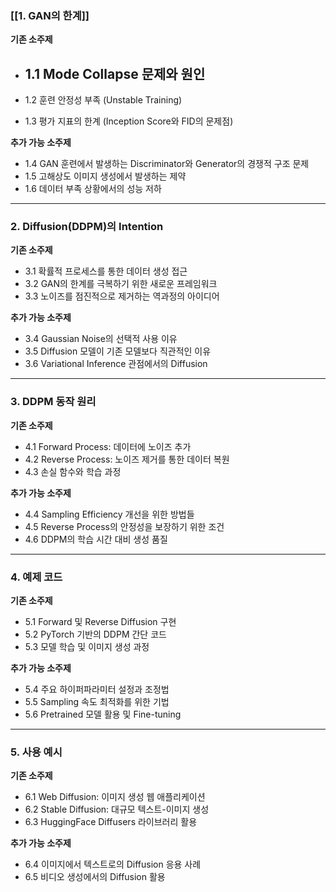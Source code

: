 ### [[1. GAN의 한계]]

**기존 소주제**

- 1.1 Mode Collapse 문제와 원인
	- 

- 1.2 훈련 안정성 부족 (Unstable Training)
- 1.3 평가 지표의 한계 (Inception Score와 FID의 문제점)

**추가 가능 소주제**

- 1.4 GAN 훈련에서 발생하는 Discriminator와 Generator의 경쟁적 구조 문제
- 1.5 고해상도 이미지 생성에서 발생하는 제약
- 1.6 데이터 부족 상황에서의 성능 저하

---

### 2. Diffusion(DDPM)의 Intention

**기존 소주제**

- 3.1 확률적 프로세스를 통한 데이터 생성 접근
- 3.2 GAN의 한계를 극복하기 위한 새로운 프레임워크
- 3.3 노이즈를 점진적으로 제거하는 역과정의 아이디어

**추가 가능 소주제**

- 3.4 Gaussian Noise의 선택적 사용 이유
- 3.5 Diffusion 모델이 기존 모델보다 직관적인 이유
- 3.6 Variational Inference 관점에서의 Diffusion

---

### 3. DDPM 동작 원리

**기존 소주제**

- 4.1 Forward Process: 데이터에 노이즈 추가
- 4.2 Reverse Process: 노이즈 제거를 통한 데이터 복원
- 4.3 손실 함수와 학습 과정

**추가 가능 소주제**

- 4.4 Sampling Efficiency 개선을 위한 방법들
- 4.5 Reverse Process의 안정성을 보장하기 위한 조건
- 4.6 DDPM의 학습 시간 대비 생성 품질

---

### 4. 예제 코드

**기존 소주제**

- 5.1 Forward 및 Reverse Diffusion 구현
- 5.2 PyTorch 기반의 DDPM 간단 코드
- 5.3 모델 학습 및 이미지 생성 과정

**추가 가능 소주제**

- 5.4 주요 하이퍼파라미터 설정과 조정법
- 5.5 Sampling 속도 최적화를 위한 기법
- 5.6 Pretrained 모델 활용 및 Fine-tuning

---

### 5. 사용 예시

**기존 소주제**

- 6.1 Web Diffusion: 이미지 생성 웹 애플리케이션
- 6.2 Stable Diffusion: 대규모 텍스트-이미지 생성
- 6.3 HuggingFace Diffusers 라이브러리 활용

**추가 가능 소주제**

- 6.4 이미지에서 텍스트로의 Diffusion 응용 사례
- 6.5 비디오 생성에서의 Diffusion 활용